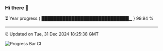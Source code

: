 ### Hi there 👋

⏳ Year progress { █████████████████████████████▁ } 99.94 %

---

⏰ Updated on Tue, 31 Dec 2024 18:25:38 GMT

![Progress Bar CI](https://github.com/liununu/liununu/workflows/Progress%20Bar%20CI/badge.svg)

